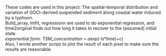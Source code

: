 These codes are used in this project: The spatial-temporal distribution and variation of GOCI-derived suspended sediment along coastal
water induced by a typhoon.
<br>
Build_array, lmfit, regressionn are used to do exponential regression, and time2original finds out how long it takes to recover to the (assumed) initial state.
<br>
*exponential form: TSM_concentration = a*exp(-b*time)+c)
<br>
Also, I wrote another scrips to plot the result of each pixel to make sure the results are reasonable.
<br>
